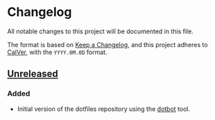 # Changelog

All notable changes to this project will be documented in this file.

The format is based on [Keep a
Changelog](https://keepachangelog.com/en/1.1.0/), and this project adheres
to [CalVer](https://calver.org/), with the `YYYY.0M.0D` format.

## [Unreleased]

### Added

- Initial version of the dotfiles repository using the
  [dotbot](https://github.com/anishathalye/dotbot) tool.


<!-- External links -->
[unreleased]:
    https://github.com/mariovagomarzal/dotfiles/tree/dotfiles-dotbot
